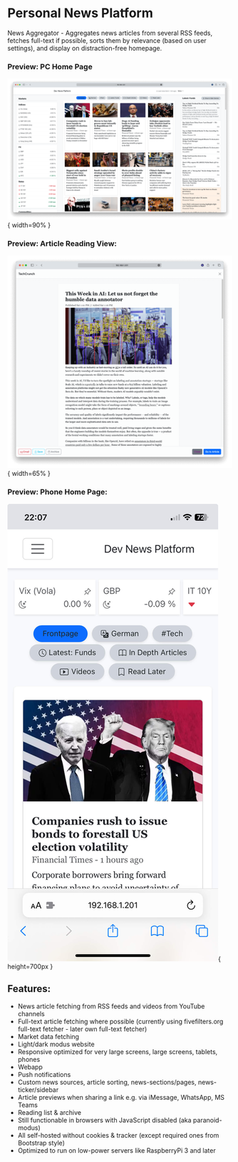 # Personal News Platform

News Aggregator - Aggregates news articles from several RSS feeds, fetches full-text if possible, sorts them by relevance (based on user settings), and display on distraction-free homepage.

### Preview: PC Home Page
![PC Home Page](imgs/home_pc.png){ width=90% }<br>
### Preview: Article Reading View:
![Article Reading View](imgs/article.png){ width=65% }
### Preview: Phone Home Page:
![Phone Home Page](imgs/home_phone.jpeg){ height=700px }<br>

## Features:
-  News article fetching from RSS feeds and videos from YouTube channels
-  Full-text article fetching where possible (currently using fivefilters.org full-text fetcher - later own full-text fetcher)
-  Market data fetching
-  Light/dark modus website
-  Responsive optimized for very large screens, large screens, tablets, phones
-  Webapp
-  Push notifications
-  Custom news sources, article sorting, news-sections/pages, news-ticker/sidebar
-  Article previews when sharing a link e.g. via iMessage, WhatsApp, MS Teams
-  Reading list & archive
-  Still functionable in browsers with JavaScript disabled (aka paranoid-modus)
-  All self-hosted without cookies & tracker (except required ones from Bootstrap style)
-  Optimized to run on low-power servers like RaspberryPi 3 and later
